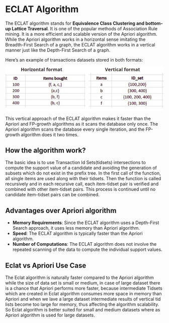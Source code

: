 # ECLAT Algorithm

The ECLAT algorithm stands for **Equivalence Class Clustering and bottom-up Lattice Traversal**. It is one of the popular methods of Association Rule mining. It is a more efficient and scalable version of the Apriori algorithm. While the Apriori algorithm works in a horizontal sense imitating the Breadth-First Search of a graph, the ECLAT algorithm works in a vertical manner just like the Depth-First Search of a graph.

Here’s an example of transactions datasets stored in both formats:

<img src="images/ECLAT-algorithm-using-python-horizontal-and-vertical-data.webp" width=600>

This vertical approach of the ECLAT algorithm makes it faster than the Apriori and FP-growth algorithms as it scans the database only once. The Apriori algorithm scans the database every single iteration, and the FP-growth algorithm does it two times.

## How the algorithm work?

The basic idea is to use Transaction Id Sets(tidsets) intersections to compute the support value of a candidate and avoiding the generation of subsets which do not exist in the prefix tree. In the first call of the function, all single items are used along with their tidsets. Then the function is called recursively and in each recursive call, each item-tidset pair is verified and combined with other item-tidset pairs. This process is continued until no candidate item-tidset pairs can be combined.

## Advantages over Apriori algorithm

- **Memory Requirements**: Since the ECLAT algorithm uses a Depth-First Search approach, it uses less memory than Apriori algorithm.
- **Speed**: The ECLAT algorithm is typically faster than the Apriori algorithm.
- **Number of Computations**: The ECLAT algorithm does not involve the repeated scanning of the data to compute the individual support values.

## Eclat vs Apriori Use Case

The Eclat algorithm is naturally faster compared to the Apriori algorithm while the size of data set is small or medium, in case of large dataset there is a chance that Apriori performs more faster, because intermediate Tidsets which are created in Eclat algorithm consumes more space in memory than Apriori and when we lave a large dataset intermediate results of vertical tid lists become too large for memory, thus affecting the algorithm scalability. So Eclat algorithm is better suited for small and medium datasets where as Apriori algorithm is used for large datasets.